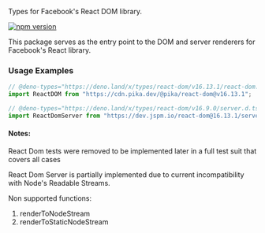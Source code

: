 Types for Facebook's React DOM library.

[![npm version](https://img.shields.io/npm/v/react-dom.svg?style=flat)](https://www.npmjs.com/package/react-dom)

This package serves as the entry point to the DOM and server renderers for
Facebook's React library.

### Usage Examples

```typescript
// @deno-types="https://deno.land/x/types/react-dom/v16.13.1/react-dom.d.ts"
import ReactDOM from "https://cdn.pika.dev/@pika/react-dom@v16.13.1";
```

```typescript
// @deno-types="https://deno.land/x/types/react-dom/v16.9.0/server.d.ts"
import ReactDomServer from "https://dev.jspm.io/react-dom@16.13.1/server.js";
```

#### Notes:

React Dom tests were removed to be implemented later in a full test suit that
covers all cases

React Dom Server is partially implemented due to current incompatibility with
Node's Readable Streams.

Non supported functions:

1. renderToNodeStream
1. renderToStaticNodeStream
